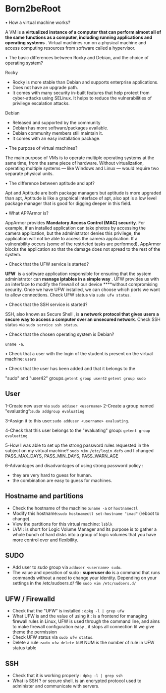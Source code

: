 # Born2beRoot
• How a virtual machine works?

A VM is **a virtualized instance of a computer that can perform almost all of the same functions as a computer, including running applications and operating systems**
. Virtual machines run on a physical machine and access computing resources from software called a hypervisor.

• The basic differences between Rocky and Debian, and the choice of operating system?

Rocky

- Rocky is more stable than Debian and supports enterprise applications.
- Does not have an upgrade path.
- It comes with many security in-built features that help protect from cyber-attacks using SELinux. It helps to reduce the vulnerabilities of privilege escalation attacks.

Debian

- Released and supported by the community
- Debian has more software/packages available.
- Debian community members still maintain it.
- It comes with an easy installation package.

• The purpose of virtual machines?

The main purpose of VMs is to operate multiple operating systems at the same time, from the same piece of hardware. Without virtualization, operating multiple systems — like Windows and Linux — would require two separate physical units.

• The difference between aptitude and apt?

Apt and Aptitude are both package managers but aptitude is more upgraded than apt, Aptitude is like a graphical interface of apt, also apt is a low level package manager that is good for digging deeper in this field.

• What APPArmor is?

AppArmor provides **Mandatory Access Control (MAC) security**. For example, if an installed application can take photos by accessing the camera application, but the administrator denies this privilege, the application will not be able to access the camera application. If a vulnerability occurs (some of the restricted tasks are performed), AppArmor blocks the application so that the damage does not spread to the rest of the system.

• Check that the UFW service is started?

**UFW**  is a software application responsible for ensuring that the system administrator can **manage iptables in a simple way**
. UFW provides us with an interface to modify the firewall of our device ****without compromising security. Once we have UFW installed, we can choose which ports we want to allow connections. Check UFW status via `sudo ufw status`.

• Check that the SSH service is started?

SSH, also known as Secure Shell , is **a network protocol that gives users a secure way to access a computer over an unsecured network**. Check SSH status via `sudo service ssh status`.

• Check that the chosen operating system is Debian?

`uname -a`.

• Check that a user with the login of the student is present on the virtual machine: `users`

• Check that the user has been added and that it belongs to the

"sudo" and "user42" groups.`getent group user42` `getent group sudo`

## **User**

1-Create new user via `sudo adduser <username>`
2-Create a group named "evaluating”:`sudo addgroup evaluating`

3-Assign it to this user:`sudo adduser <username> evaluating`.

4-Check that this user belongs to the "evaluating" group: `getent group evaluating`.

5-How I was able to set up the strong password rules requested in the subject on my virtual machine? `sudo vim /etc/login.defs` and I changed PASS_MAX_DAYS, PASS_MIN_DAYS, PASS_WARN_AGE

6-Advantages and disadvantages of using strong password policy : 

- they are very hard to guess for human.
- the combination are easy to guess for machines.

## **Hostname and partitions**

- Check the hostname of the machine :`uname -a` or `hostnamectl`
- Modify this hostname:`sudo hostnamectl set-hostname "imad"` (reboot to change).
- View the partitions for this virtual machine: `lsblk`
- LVM : is short for Logic Volume Manager and its purpose is to gather a whole bunch of hard disks into a group of logic volumes that you have more control over and flexibility.

## **SUDO**

- Add user to *sudo* group via `adduser <username> sudo`.
- The value and operation of sudo : **superuser do** is a command that runs commands without a need to change your identity. Depending on your settings in the /etc/sudoers.d/ file `sudo vim /etc/sudoers.d/`

## **UFW / Firewalld**

- Check that the "UFW” is installed : `dpkg -l | grep ufw`
- What UFW is and the value of using it : is a frontend for managing firewall rules in Linux, UFW is used through the command line, and aims to make firewall configuration easy , it stops all connection til we give theme the permission
- Check UFW status via `sudo ufw status`.
- Delete a rule :`sudo ufw delete NUM` NUM is the number of rule in UFW status table

## **SSH**

- Check that it is working properly : `dpkg -l | grep ssh`
- What is SSH ?  or secure shell, is an encrypted protocol used to administer and communicate with servers.
